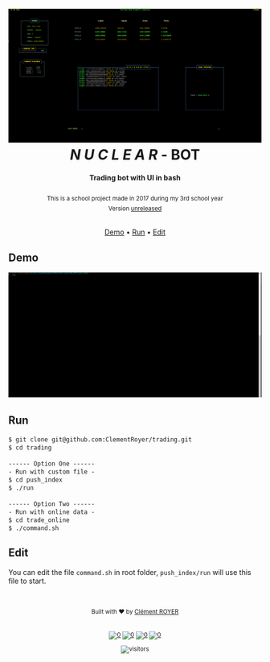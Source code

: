 <h1 align="center">

  <br>

  <img src="./Docs/demoBanner.png" alt="demo" width="">
  <br>
    <b><i>N U C L E A R</i></b> - BOT
  <br>
</h1>

<h4 align="center">Trading bot with UI in bash</h4>

<div align="center"><sub>This is a school project made in 2017 during my 3rd school year</sub></div>
<div align="center"><sub> Version <a href="#">unreleased</a></sub></div>

<br>

<div align="center">

<!-- TOC -->
<p align="center">
  <a href="#demo">Demo</a> •
  <a href="#run">Run</a> •
  <a href="#edit">Edit</a>
</p>

<!-- omit in toc -->
## 

</div>


## Demo

<img src="./Docs/demo.gif" alt="demo" width="">

## Run

```
$ git clone git@github.com:ClementRoyer/trading.git
$ cd trading

------ Option One ------
- Run with custom file -
$ cd push_index
$ ./run

------ Option Two ------
- Run with online data -
$ cd trade_online
$ ./command.sh

```

## Edit

You can edit the file `command.sh` in root folder, `push_index/run` will use this file to start.
<!-- footer -->

<!-- omit in toc -->
#

<div align="center"> 
  <sub>Built with ❤︎ by
  <a href="https://www.linkedin.com/in/cl%C3%A9ment-royer/">Clément ROYER</a>
<br><br>

[![0](https://img.shields.io/badge/Usage_Policy-black.svg?style=flat&logo=Markdown&logoColor=white&labelColor=black&color=black)][Policy]  [![0](https://img.shields.io/badge/ciemrnt-black.svg?style=flat&logo=Twitter&labelColor=black&color=black)][twitter] [![0](https://img.shields.io/badge/Clément_royer-black.svg?style=flat&logo=Linkedin&labelColor=black&color=black)][Linkedin] [![0](https://img.shields.io/badge/CV-black.svg?style=flat&logo=SingleStore&labelColor=black&color=black)][website]

![visitors](https://visitor-badge.glitch.me/badge?page_id=ciemrnt-trade-28042021-1831)

</div>

<!-- omit in toc -->
# 


<!-- links -->
[Main-Readme]: .
[Policy]: ./LICENSE
[Postman-Doc]: .
[ChangeLog]: ./changelog
[Twitter]: https://www.twitter.com/ciemrnt
[Linkedin]: https://www.linkedin.com/in/cl%C3%A9ment-royer/
[website]: http://clement.royer.gg/en/
